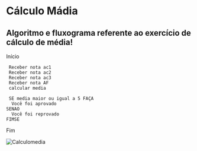 # Cálculo Mádia
## Algoritmo e fluxograma referente ao exercício de cálculo de média!


Início

     Receber nota ac1 
     Receber nota ac2 
     Receber nota ac3
     Receber nota AF
     calcular media
     
     SE media maior ou igual a 5 FAÇA
      Você foi aprovado
    SENAO 
      Você foi reprovado
    FIMSE
Fim

![Calculomedia](https://user-images.githubusercontent.com/104536317/166584500-9f4aa66b-f047-41f0-bd41-c5840ff84c9a.png)
